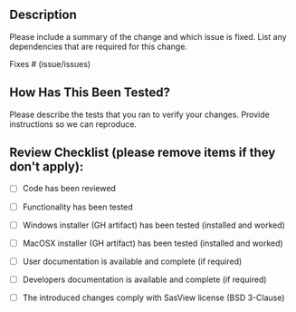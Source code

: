 ## Description

Please include a summary of the change and which issue is fixed. List any dependencies that are required for this change.

Fixes # (issue/issues)

## How Has This Been Tested?

Please describe the tests that you ran to verify your changes. Provide instructions so we can reproduce.

## Review Checklist (please remove items if they don't apply):

- [ ] Code has been reviewed
- [ ] Functionality has been tested
- [ ] Windows installer (GH artifact) has been tested (installed and worked) 
- [ ] MacOSX installer (GH artifact) has been tested (installed and worked) 
- [ ] User documentation is available and complete (if required)
- [ ] Developers documentation is available and complete (if required)
- [ ] The introduced changes comply with SasView license (BSD 3-Clause)


